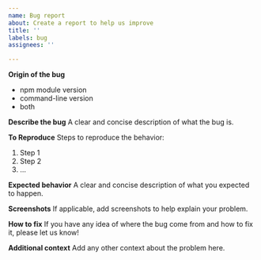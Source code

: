 ```yaml
---
name: Bug report
about: Create a report to help us improve
title: ''
labels: bug
assignees: ''

---
```


**Origin of the bug**
- npm module version
- command-line version
- both

**Describe the bug**
A clear and concise description of what the bug is.

**To Reproduce**
Steps to reproduce the behavior:
1. Step 1
2. Step 2
3. ...

**Expected behavior**
A clear and concise description of what you expected to happen.

**Screenshots**
If applicable, add screenshots to help explain your problem.

**How to fix**
If you have any idea of where the bug come from and how to fix it, please let us know!

**Additional context**
Add any other context about the problem here.
